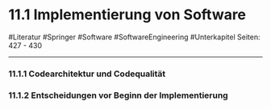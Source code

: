 # 11.1 Implementierung von Software
#Literatur #Springer #Software #SoftwareEngineering #Unterkapitel
Seiten: 427 -  430



---
### 11.1.1 Codearchitektur und Codequalität






### 11.1.2 Entscheidungen vor Beginn der Implementierung